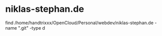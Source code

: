 # niklas-stephan.de


find /home/handtrixxx/OpenCloud/Personal/webdev/niklas-stephan.de -name ".git" -type d